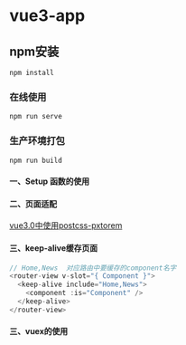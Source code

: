 # vue3-app

## npm安装
```
npm install
```

### 在线使用
```
npm run serve
```

### 生产环境打包
```
npm run build
```

#### 一、Setup 函数的使用

#### 二、页面适配
[vue3.0中使用postcss-pxtorem](https://www.jianshu.com/p/8350b611e5bb)


#### 三、keep-alive缓存页面

```javascript
// Home,News  对应路由中要缓存的component名字
<router-view v-slot="{ Component }">
  <keep-alive include="Home,News">
    <component :is="Component" />
  </keep-alive>
</router-view>
```

#### 三、vuex的使用
